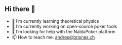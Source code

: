 ## Hi there 👋

- 🌱 I’m currently learning theoretical physics
- 🔭 I’m currently working on open-source poker tools 
- 🤔 I’m looking for help with the NablaPoker platform
- 📫 How to reach me: andres@briones.ch

<!--
**Andres-Briones/Andres-Briones** is a ✨ _special_ ✨ repository because its `README.md` (this file) appears on your GitHub profile.

Here are some ideas to get you started:

- 🔭 I’m currently working on ...
- 🌱 I’m currently learning ...
- 👯 I’m looking to collaborate on ...
- 🤔 I’m looking for help with ...
- 💬 Ask me about ...
- 📫 How to reach me: ...
- 😄 Pronouns: ...
- ⚡ Fun fact: ...
-->
